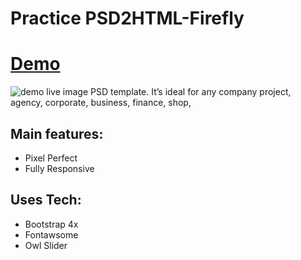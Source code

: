 # Practice PSD2HTML-Firefly

# [Demo](https://econ6.netlify.app)

![demo live image](https://i.ibb.co/c8TLGrm/smartmockups-kaxwe8i5.jpg)
PSD template. It’s ideal for any company project, agency, corporate, business, finance, shop,
## Main features:
 - Pixel Perfect
 - Fully Responsive
 
 ## Uses Tech:
 
 - Bootstrap 4x
 - Fontawsome
 - Owl Slider

